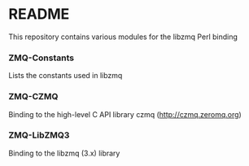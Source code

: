 # README

This repository contains various modules for the libzmq Perl binding

### ZMQ-Constants

Lists the constants used in libzmq

### ZMQ-CZMQ

Binding to the high-level C API library czmq (http://czmq.zeromq.org)

### ZMQ-LibZMQ3

Binding to the libzmq (3.x) library